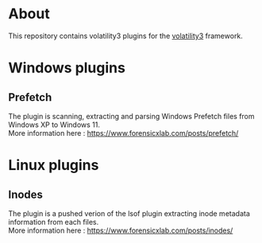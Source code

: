 # About
This repository contains volatility3 plugins for the <a href="https://github.com/volatilityfoundation/volatility3/">volatility3</a> framework.


# Windows plugins

## Prefetch

The plugin is scanning, extracting and parsing Windows Prefetch files from Windows XP to Windows 11.
<br>
More information here : <a href="https://www.forensicxlab.com/posts/prefetch/">https://www.forensicxlab.com/posts/prefetch/</a>


# Linux plugins

## Inodes

The plugin is a pushed verion of the lsof plugin extracting inode metadata information from each files.
<br>
More information here : https://www.forensicxlab.com/posts/inodes/
